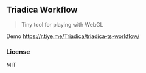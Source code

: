 ## Triadica Workflow

> Tiny tool for playing with WebGL

Demo https://r.tiye.me/Triadica/triadica-ts-workflow/

### License

MIT

